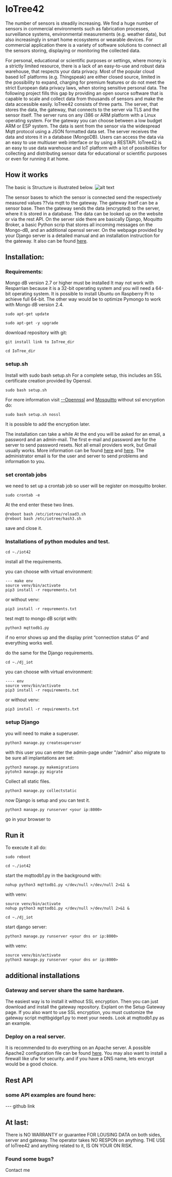# IoTree42 
The number of sensors is steadily increasing. We find a huge number of sensors in commercial environments such as fabrication processes, surveillance systems, environmental measurements (e.g. weather data), but also increasingly in smart home ecosystems or wearable devices. For commercial application there is a variety of software solutions to connect all the sensors storing, displaying or monitoring the collected data. 

For personal, educational or scientific purposes or settings, where money is a strictly limited resource, there is a lack of an easy-to-use and robust data warehouse, that respects your data privacy. Most of the popular cloud based IoT platforms (e.g. Thingspeak) are either closed source, limited in the possibility to expand, charging for premium features or do not meet the strict European data privacy laws, when storing sensitive personal data. 
The following project fills this gap by providing an open source software that is capable to scale and collect data from thousands of sensors and make the data accessible easily.
IoTree42 consists of three parts. The server, that stores the data, the gateway, that connects to the server via TLS and the sensor itself. The server runs on any i386 or ARM platform with a Linux operating system. For the gateway you can choose between a low budget ARM or ESP system. The data is sent from the sensor via the widespread Mqtt protocol using a JSON formatted data set. The server receives the data and stores it in a database (MongoDB). Users can access the data via an easy to use multiuser web interface or by using a RESTAPI. 
IoTree42 is an easy to use data warehouse and IoT platform with a lot of possibilities for collecting and distributing sensor data for educational or scientific purposes or even for running it at home.

## How it works
The basic is Structure is illustrated below.
![alt text](https://github.com/IoTree/IoTree42/blob/master/.gitignore/in_a_nutshell.png)

The sensor bases to which the sensor is connected send the respectively measured values ??via mqtt to the gateway.
The gateway itself can be a sensor base.
Then the gateway sends the data (encrypted) to the server, where it is stored in a database.
The data can be looked up on the website or via the rest API.
On the server side there are basically Django, Moquitto Broker, a basic Python scrip that stores all incoming messages on the Mongo-dB, and an additional openssl server.
On the webpage provided by your Django server is a detailed manual and an installation instruction for the gateway. It also can be found [here](https://github.com/IoTree/IoTree42/blob/master/IoTree_dir/home_user/README.md).

## Installation:
### Requirements: 
Mongo dB version 2.7 or higher must be installed
It may not work with Resparrian because it is a 32-bit operating system and you will need a 64-bit operating system.
It is possible to install Ubuntu on Raspberry Pi to achieve full 64-bit.
The other way would be to optimize Pymongo to work with Mongo dB version 2.4.

```
sudo apt-get update 
```
```
sudo apt-get -y upgrade
```

download repository with git:
```
git install link to IoTree_dir
```
```
cd IoTree_dir 
```

### setup.sh
Install with sudo bash setup.sh
For a complete setup, this includes an SSL certificate creation provided by Openssl.
```
sudo bash setup.sh
```
For more information visit [--Opennssl](https://www.openssl.org/) and [Mosquitto](https://mosquitto.org/man/mosquitto-tls-7.html)
without ssl encryption do:
```
sudo bash setup.sh nossl
```
It is possible to add the encryption later.

The installation can take a while
At the end you will be asked for an email, a password and an admin-mail.
The first e-mail and password are for the server to send password resets.
Not all email providers work, but Gmail usually works. More information can be found [here](https://www.dev2qa.com/how-do-i-enable-less-secure-apps-on-gmail/) and [here](https://support.google.com/a/answer/176600?hl=en).
The administrator email is for the user and server to send problems and information to you.

### set crontab jobs
we need to set up a crontab job so user will be register on mosquitto broker.
```
sudo crontab -e
```
At the end enter these two lines.
```
@reboot bash /etc/iotree/reload3.sh
@reboot bash /etc/iotree/hash3.sh
```
save and close it.

### Installations of python modules and test.
```
cd ~./iot42 
```
install all the requirements.

you can choose with virtual environment:
```
--- make env
source venv/bin/activate
pip3 install -r requrements.txt
```
or without venv:
```
pip3 install -r requrements.txt
```

test mqtt to mongo dB script with:
```
python3 mqttodb1.py
```
if no error shows up and the display print “connection status 0” and everything works well.

do the same for the Django requirements.
```
cd ~./dj_iot
```
you can choose with virtual environment:
```
---- env 
source venv/bin/activate
pip3 install -r requirements.txt
```
or without venv:
```
pip3 install -r requirements.txt
```

### setup Django
you will need to make a superuser.
```
python3 manage.py createsuperuser
```
with this user you can enter the admin-page under "<your site name or ip>/admin"
also migrate to be sure all implantations are set:
```
python3 manage.py makemigrations
pytohn3 manage.py migrate
```
Collect all static files.
```
python3 manage.py collectstatic
```

now Django is setup and you can test it.
```
python3 manage.py runserver <your ip:8000>
```
go in your browser to <your ip:8000>

## Run it
To execute it all do:
```
sudo reboot
```
```
cd ~./iot42
```
start the mqttodb1.py in the background with:
```
nohup python3 mqttodb1.py </dev/null >/dev/null 2>&1 &
```
with venv:
```
source venv/bin/activate
nohup python3 mqttodb1.py </dev/null >/dev/null 2>&1 &
```
```
cd ~./dj_iot
```
start django server:
```
python3 manage.py runserver <your dns or ip:8000>
```
with venv:
```
source venv/bin/activate
python3 manage.py runserver <your dns or ip:8000>
```

## additional installations
### Gateway and server share the same hardware.
The easiest way is to install it without SSL encryption.
Then you can just download and install the gateway repository. Explant on the Setup Gateway page.
If you also want to use SSL encryption, you must customize the gateway script mqttbgidge1.py to meet your needs.
Look at mqttodb1.py as an example.

### Deploy on a real server.
It is recommended to do everything on an Apache server.
A possible Apache2 configuration file can be found [here](https://github.com/IoTree/IoTree42/blob/master/apache_config_example).
You may also want to install a firewall like ufw for security.
and if you have a DNS name, lets encrypt would be a good choice.

## Rest API
### some API examples are found here:
--- github link


## At last:

There is NO WARRANTY or guarantee FOR LOUSING DATA on both sides, server and gateway.
The operator takes NO RESPON on anything. THE USE of IoTree42 and anything related to it, IS ON YOUR ON RISK.


### Found some bugs?
Contact me
